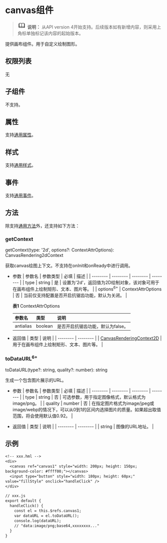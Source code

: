# canvas组件

> ![icon-note.gif](public_sys-resources/icon-note.gif) **说明：**
> 从API version 4开始支持。后续版本如有新增内容，则采用上角标单独标记该内容的起始版本。

提供画布组件。用于自定义绘制图形。

## 权限列表

无


## 子组件

不支持。


## 属性

支持[通用属性](../arkui-js/js-components-common-attributes.md)。


## 样式

支持[通用样式](../arkui-js/js-components-common-styles.md)。


## 事件

支持[通用事件](../arkui-js/js-components-common-events.md)。


## 方法

除支持[通用方法](../arkui-js/js-components-common-methods.md)外，还支持如下方法：


### getContext

getContext(type: '2d', options?:  ContextAttrOptions): CanvasRendering2dContext

获取canvas绘图上下文。不支持在onInit和onReady中进行调用。

- 参数
  | 参数名 | 参数类型 | 必填 | 描述 |
  | -------- | -------- | -------- | -------- |
  | type | string | 是 | 设置为'2d'，返回值为2D绘制对象，该对象可用于在画布组件上绘制矩形、文本、图片等。 |
  | options<sup>6+</sup> | ContextAttrOptions | 否 | 当前仅支持配置是否开启抗锯齿功能，默认为关闭。 |
  
  **表1** ContextAttrOptions
  
  | 参数名 | 类型 | 说明 |
  | -------- | -------- | -------- |
  | antialias | boolean | 是否开启抗锯齿功能，默认为false。 |

- 返回值
  | 类型 | 说明 |
  | -------- | -------- |
  | [CanvasRenderingContext2D](../arkui-js/js-components-canvas-canvasrenderingcontext2d.md) | 用于在画布组件上绘制矩形、文本、图片等。 |

### toDataURL<sup>6+</sup>

toDataURL(type?: string, quality?: number): string

生成一个包含图片展示的URL。

- 参数
  | 参数名 | 参数类型 | 必填 | 描述 |
  | -------- | -------- | -------- | -------- |
  | type | string | 否 | 可选参数，用于指定图像格式，默认格式为image/png。 |
  | quality | number | 否 | 在指定图片格式为image/jpeg或image/webp的情况下，可以从0到1的区间内选择图片的质量。如果超出取值范围，将会使用默认值0.92。 |

- 返回值
  | 类型 | 说明 |
  | -------- | -------- |
  | string | 图像的URL地址。 |

## 示例

```
<!-- xxx.hml -->
<div>
  <canvas ref="canvas1" style="width: 200px; height: 150px; background-color: #ffff00;"></canvas>
  <input type="button" style="width: 180px; height: 60px;" value="fillStyle" onclick="handleClick" />
</div>
```

```
// xxx.js
export default {
  handleClick() {
    const el = this.$refs.canvas1;
    var dataURL = el.toDataURL();
    console.log(dataURL);
    // "data:image/png;base64,xxxxxxxx..."
  }
}
```
